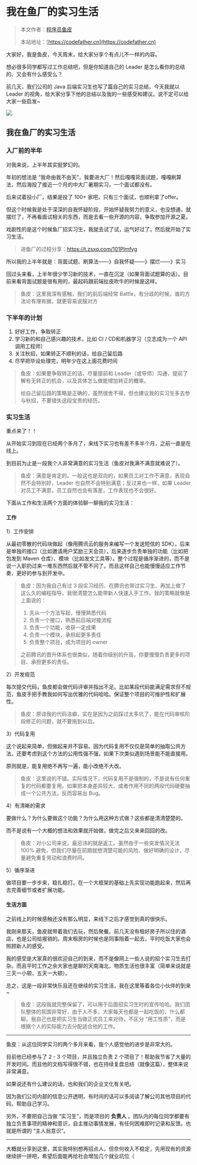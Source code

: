 # 我在鱼厂的实习生活

> 本文作者：[程序员鱼皮](https://yuyuanweb.feishu.cn/wiki/Abldw5WkjidySxkKxU2cQdAtnah)
>
> 本站地址：[https://codefather.cn](https://codefather.cn)

大家好，我是鱼皮，今天周末，给大家分享个有点儿不一样的内容。

想必很多同学都写过工作总结吧，但是你知道自己的 Leader 是怎么看你的总结的、又会有什么感受么？

前几天，我们公司的 Java 后端实习生也写了篇自己的实习总结，今天我就以 Leader 的视角，给大家分享下他的总结以及我的一些感受和建议。说不定可以给大家一些启发~

![](https://pic.yupi.icu/5563/202311041304948.png)

## 我在鱼厂的实习生活

### 入厂前的半年

对我来说，上半年其实挺梦幻的。

年初的想法是 “我命由我不由天”，我要进大厂！然后嘎嘎背面试题，嘎嘎刷算法，然后海投了接近一个月的中大厂暑期实习，一个面试都没有。

后来试着投小厂，结果是投了 100+ 家吧，只有三个面试，也顺利拿了offer。

但这个时候我是处于深深的自我怀疑阶段，开始怀疑我努力的意义，也没想通，就摆烂了，不再看面试相关的东西，而是去看一些开源的内容，争取参加开源之夏。

戏剧性的是这个时候鱼厂招实习生，我就去试了试，运气好过了。然后就开始了实习生活。

> 进鱼厂的过程分享：https://t.zsxq.com/101PImfyg

所以我的上半年就是：背面试题、刷算法——》自我怀疑——》摆烂——》实习

回过头来看，上半年很少学习新的技术，一直在沉淀（如果背面试题算的话）。目前来看背面试题是很有用的，最起码跟前端扯皮吹牛的时候是这样。

> 鱼皮：这里我深有感触，我们的前后端经常 Battle，有分歧的时候，谁的方法论有理有据，就更容易说服对方

###  下半年的计划

1. 好好工作，争取转正
2. 学习新的和自己感兴趣的技术，比如 CI / CD和机器学习（立志成为一个 API 调用工程师）
3. 关注秋招，如果转正不顺利的话，给自己留后路
4. 尽早把毕设处理完，明年少在这上面花费时间

> 鱼皮：如果要争取转正的话，尽量提前和 Leader（或导师）沟通，提前了解有无转正的机会，以及具体怎么做能增加转正的概率。
>
> 给自己留后路的策略是正确的，虽然很舍不得，但也建议我的实习生多去参与秋招，不要错失这段宝贵的经历。

###   实习生活

重点来了！！

从开始实习到现在已经两个多月了，来线下实习也有差不多半个月，之前一直是在线上。

到目前为止是一段我个人非常满意的实习生活（鱼皮对我满不满意就难说了）。

> 鱼皮：满意是肯定的。一般这也是双向的，如果员工对工作不满意，表现自然不会特别好，Leader 也自然不会特别满意；反过来也一样，如果 Leader 对员工不满意，员工自然也会有落差，工作表现也不会很好。

下面从工作和生活两个方面的体验聊一聊我的实习生活：

#### 工作

1）工作安排

从最初零散的代码块做起（像用腾讯云的服务来编写一个发送短信的 SDK），后来是单独的接口（比如邀请用户奖励三天会员），后来逐步负责单独的功能（比如把包发到 Maven 仓库）、模块（比如发文工具等）。整个过程是循序渐进的，而不是说一入职扔过来一堆东西然后就不管不问了。而且这样自己也能慢慢适应工作节奏，更好的参与到开发中。

> 鱼皮：因为我自己有过 3 段实习经历、在腾讯也带过实习生、再加上做了这么久的编程指导，我很清楚怎么能带新人快速入手工作。我的策略就像是上面说的：
>
> 1. 先从一个方法写起，慢慢熟悉代码
> 2. 负责一个接口，熟悉前后端对接流程
> 3. 负责一个功能，收获一定成果
> 4. 负责一个模块，承担起更多责任
> 5. 负责整个项目，成为项目的 owner
>
> 之前腾讯的晋升体系也很类似，随着你级别的升高，你要慢慢负责更多的项目、承担更多的责任。

2）开发规范

每次提交代码，鱼皮都会做代码评审并指出不足。比如某段代码能满足需求但不规范，鱼皮手把手教我如何写出优雅的代码哈哈。保证整个项目的可维护性和扩展性。

> 鱼皮：原谅我的代码洁癖，实在是因为之前踩过太多坑了，能在代码审核阶段修正的问题，就不要拖到以后。

3）代码复用

这个说起来简单，但做起来并不容易。因为代码复用不仅仅是简单的抽取公共方法，还要考虑到这个方法的公用性强不强，如果下次类似遇到场景能不能直接用。

原则就是，能复用绝不再写一遍，能小改绝不大改。

> 鱼皮：这里说的不错。实际情况下，代码复用不是强制的，不是说有任何重复的代码都要复用。如果把本身差异较大、或者作用不同的两段代码硬要抽成一个公共方法，反而容易出 Bug。

4）有清晰的需求

要做什么？为什么要做这个功能？为什么用这种方式做？这些都是清清楚楚的。

而不是说有一个大概的想法和效果就开始做，做完之后又来来回回的改。

> 鱼皮：对小公司来说，最忌讳的就是返工。虽然由于一些突发情况无法 100% 避免，但我们尽量在前期就想清楚可能的风险、做好明确的设计，尽量避免重复劳动和浪费时间。

5）循序渐进

做项目要一步步来，稳扎稳打。在一个大框架的基础上先实现功能跑起来，然后再去完善细节或者扩展功能。

#### 生活方面

之前线上的时候感触还没有那么明显，来线下之后才感觉到真的很快乐。

我刚来那天，鱼皮就带着我们去玩，然后聚餐。前几天没有租好房子所以住的酒店，也是公司给报销的。周末租房的时候也是同事陪着一起去，平时吃饭大家也会照顾新人的感受。

我的感受是大家真的很欢迎自己的到来，而不是像网上一些人说的招个实习生去打杂。而且平时工作之余大家也是聊的天南海北，物质生活也很丰富（简单来说就是三天一小顿，五天一大顿）。

总之，这是一段非常快乐且还在继续的实习生活，我在这里等着各位小伙伴的到来~

> 鱼皮：这段我就完整保留了，可以用于后面招实习生时的宣传哈哈。我们团队整体的氛围非常好，由于人不多，大家每天也都是一起吃饭的，什么都聊。我自己也是把实习生当做正式员工来对待，不区分 “用工性质”，而是根据个人的实际能力去分配适合他的工作。



------


鱼皮：从这位同学实习的两个多月来看，我个人感觉他的进步是非常大的。

目前他已经参与了 2 - 3 个项目，并且独立负责 2 个项目了！帮助我节省了大量的开发时间。而且他的文档写得很不错，也在持续复盘总结（就像这篇），整体来说非常满意。

如果说还有什么建议的话，也和我们的企业文化有关吧。

因为我们公司内部的信息公开透明，有时间的话可以多阅读了解公司其他项目的代码，帮助自己学习。

另外，不要把自己当做 “实习生”，而是项目的 **负责人** 。团队内的每位同学都要有独立负责事项的精神和意识，自主推动事情发展，有任何困难即时记录和反馈。也就是所谓的 “主人翁意识”。



------


大概就分享到这里，其实我特别想再招点人，但奈何收入不稳定，先用现有的资源继续拼一拼吧，希望后面能再给社会增加几个就业坑位（
